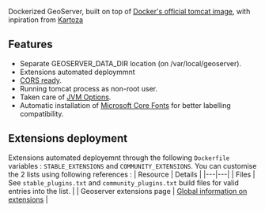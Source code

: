 Dockerized GeoServer, built on top of [Docker's official tomcat image](https://hub.docker.com/_/tomcat/), with inpiration from [Kartoza](https://github.com/kartoza/docker-geoserver)

## Features
* Separate GEOSERVER_DATA_DIR location (on /var/local/geoserver).
* Extensions automated deploymmnt
* [CORS ready](http://enable-cors.org/server_tomcat.html).
* Running tomcat process as non-root user.
* Taken care of [JVM Options](http://docs.geoserver.org/latest/en/user/production/container.html).
* Automatic installation of [Microsoft Core Fonts](http://www.microsoft.com/typography/fonts/web.aspx) for better labelling compatibility.

## Extensions deployment 
Extensions automated deployemnt through the following `Dockerfile` variables : `STABLE_EXTENSIONS` and `COMMUNITY_EXTENSIONS`.
You can customise the 2 lists using following references : 
| Resource | Details |
|---|---|
| Files | See `stable_plugins.txt` and `community_plugins.txt` build files for valid entries into the list. |
| Geoserver extensions page | [Global information on extensions](http://geoserver.org/release/stable/) |
